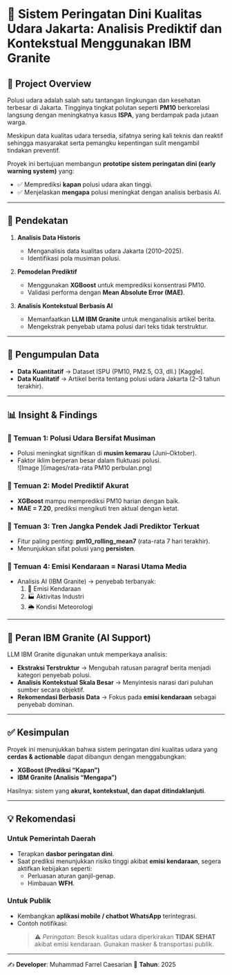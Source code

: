 # 🚦 Sistem Peringatan Dini Kualitas Udara Jakarta: Analisis Prediktif dan Kontekstual Menggunakan IBM Granite

## 📌 Project Overview  
Polusi udara adalah salah satu tantangan lingkungan dan kesehatan terbesar di Jakarta. Tingginya tingkat polutan seperti **PM10** berkorelasi langsung dengan meningkatnya kasus **ISPA**, yang berdampak pada jutaan warga.  

Meskipun data kualitas udara tersedia, sifatnya sering kali teknis dan reaktif sehingga masyarakat serta pemangku kepentingan sulit mengambil tindakan preventif.  

Proyek ini bertujuan membangun **prototipe sistem peringatan dini (early warning system)** yang:  
- ✅ Memprediksi **kapan** polusi udara akan tinggi.  
- ✅ Menjelaskan **mengapa** polusi meningkat dengan analisis berbasis AI.  

---

## 🔎 Pendekatan  
1. **Analisis Data Historis**  
   - Menganalisis data kualitas udara Jakarta (2010–2025).  
   - Identifikasi pola musiman polusi.  

2. **Pemodelan Prediktif**  
   - Menggunakan **XGBoost** untuk memprediksi konsentrasi PM10.  
   - Validasi performa dengan **Mean Absolute Error (MAE)**.  

3. **Analisis Kontekstual Berbasis AI**  
   - Memanfaatkan **LLM IBM Granite** untuk menganalisis artikel berita.  
   - Mengekstrak penyebab utama polusi dari teks tidak terstruktur.  

---

## 📂 Pengumpulan Data  
- **Data Kuantitatif** → Dataset ISPU (PM10, PM2.5, O3, dll.) [Kaggle].  
- **Data Kualitatif** → Artikel berita tentang polusi udara Jakarta (2–3 tahun terakhir).  

---

## 📊 Insight & Findings  

### 🔹 Temuan 1: Polusi Udara Bersifat Musiman  
- Polusi meningkat signifikan di **musim kemarau** (Juni–Oktober).  
- Faktor iklim berperan besar dalam fluktuasi polusi.  
![Image ](images/rata-rata PM10 perbulan.png)
### 🔹 Temuan 2: Model Prediktif Akurat  
- **XGBoost** mampu memprediksi PM10 harian dengan baik.  
- **MAE = 7.20**, prediksi mengikuti tren aktual dengan ketat.  

### 🔹 Temuan 3: Tren Jangka Pendek Jadi Prediktor Terkuat  
- Fitur paling penting: **pm10_rolling_mean7** (rata-rata 7 hari terakhir).  
- Menunjukkan sifat polusi yang **persisten**.  

### 🔹 Temuan 4: Emisi Kendaraan = Narasi Utama Media  
- Analisis AI (IBM Granite) → penyebab terbanyak:  
  1. 🚗 Emisi Kendaraan  
  2. 🏭 Aktivitas Industri  
  3. 🌦 Kondisi Meteorologi  

---

## 🤖 Peran IBM Granite (AI Support)  
LLM IBM Granite digunakan untuk memperkaya analisis:  
- **Ekstraksi Terstruktur** → Mengubah ratusan paragraf berita menjadi kategori penyebab polusi.  
- **Analisis Kontekstual Skala Besar** → Menyintesis narasi dari puluhan sumber secara objektif.  
- **Rekomendasi Berbasis Data** → Fokus pada **emisi kendaraan** sebagai penyebab dominan.  

---

## ✅ Kesimpulan  
Proyek ini menunjukkan bahwa sistem peringatan dini kualitas udara yang **cerdas & actionable** dapat dibangun dengan menggabungkan:  
- **XGBoost (Prediksi “Kapan”)**  
- **IBM Granite (Analisis “Mengapa”)**  

Hasilnya: sistem yang **akurat, kontekstual, dan dapat ditindaklanjuti**.  

---

## 💡 Rekomendasi  

### Untuk Pemerintah Daerah  
- Terapkan **dasbor peringatan dini**.  
- Saat prediksi menunjukkan risiko tinggi akibat **emisi kendaraan**, segera aktifkan kebijakan seperti:  
  - Perluasan aturan ganjil-genap.  
  - Himbauan **WFH**.  

### Untuk Publik  
- Kembangkan **aplikasi mobile / chatbot WhatsApp** terintegrasi.  
- Contoh notifikasi:  
  > ⚠️ *Peringatan*: Besok kualitas udara diperkirakan **TIDAK SEHAT** akibat emisi kendaraan. Gunakan masker & transportasi publik.  

---

✍️ **Developer**: Muhammad Farrel Caesarian
📅 **Tahun**: 2025  
